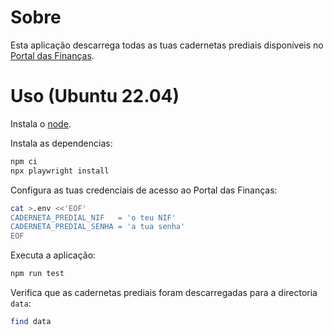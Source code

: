 # Sobre

Esta aplicação descarrega todas as tuas cadernetas prediais disponíveis no [Portal das Finanças](https://imoveis.portaldasfinancas.gov.pt/matrizesinter/web/consultar-patrimonio-predial).

# Uso (Ubuntu 22.04)

Instala o [node](https://nodejs.org).

Instala as dependencias:

```bash
npm ci
npx playwright install
```

Configura as tuas credenciais de acesso ao Portal das Finanças:

```bash
cat >.env <<'EOF'
CADERNETA_PREDIAL_NIF   = 'o teu NIF'
CADERNETA_PREDIAL_SENHA = 'a tua senha'
EOF
```

Executa a aplicação:

```bash
npm run test
```

Verifica que as cadernetas prediais foram descarregadas para a directoria `data`:

```bash
find data
```
